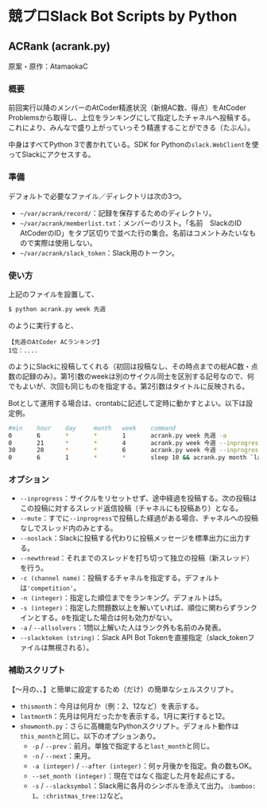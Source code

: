 # 競プロSlack Bot Scripts by Python

## ACRank (acrank.py)

原案・原作：AtamaokaC

### 概要

前回実行以降のメンバーのAtCoder精進状況（新規AC数、得点）をAtCoder Problemsから取得し、上位をランキングにして指定したチャネルへ投稿する。これにより、みんなで盛り上がっていっそう精進することができる（たぶん）。

中身はすべてPython 3で書かれている。SDK for Pythonの`slack.WebClient`を使ってSlackにアクセスする。

### 準備

デフォルトで必要なファイル／ディレクトリは次の3つ。

- `~/var/acrank/record/`：記録を保存するためのディレクトリ。
- `~/var/acrank/memberlist.txt`：メンバーのリスト。「名前　SlackのID　AtCoderのID」をタブ区切りで並べた行の集合。名前はコメントみたいなもので実際は使用しない。
- `~/var/acrank/slack_token`：Slack用のトークン。

### 使い方

上記のファイルを設置して、

```bash
$ python acrank.py week 先週
```

のように実行すると、

```
【先週のAtCoder ACランキング】
1位：....
```

のようにSlackに投稿してくれる（初回は投稿なし、その時点までの総AC数・点数の記録のみ）。第1引数のweekは別のサイクル同士を区別する記号なので、何でもよいが、次回も同じものを指定する。第2引数はタイトルに反映される。

Botとして運用する場合は、crontabに記述して定時に動かすとよい。以下は設定例。

```bash
#min    hour    day     month   week    command
0       6       *       *       1       acrank.py week 先週 -a
0       21      *       *       4       acrank.py week 今週 --inprogress
30      20      *       *       6       acrank.py week 今週 --inprogress --mute
0       6       1       *       *       sleep 10 && acrank.py month `lastmonth`月
```

### オプション

- `--inprogress`：サイクルをリセットせず、途中経過を投稿する。次の投稿はこの投稿に対するスレッド返信投稿（チャネルにも投稿あり）となる。
- `--mute`：すでに`--inprogress`で投稿した経過がある場合、チャネルへの投稿なしでスレッド内のみとする。
- `--noslack`：Slackに投稿する代わりに投稿メッセージを標準出力に出力する。
- `--newthread`：それまでのスレッドを打ち切って独立の投稿（新スレッド）を行う。
- `-c (channel name)`：投稿するチャネルを指定する。デフォルトは`'competition'`。
- `-n (integer)`：指定した順位までをランキング。デフォルトは5。
- `-s (integer)`：指定した問題数以上を解いていれば、順位に関わらずランクインとする。`0`を指定した場合は何も効力がない。
- `-a` / `--allsolvers`：1問以上解いた人はランク外も名前のみ発表。
- `--slacktoken (string)`：Slack API Bot Tokenを直接指定（slack_tokenファイルは無視される）。

### 補助スクリプト

【〜月の、、】と簡単に設定するため（だけ）の簡単なシェルスクリプト。

- `thismonth`：今月は何月か（例：2、12など）を表示する。
- `lastmonth`：先月は何月だったかを表示する。1月に実行すると12。
- `showmonth.py`：さらに高機能なPythonスクリプト。デフォルト動作は`this_month`と同じ。以下のオプションあり。
  - `-p` / `--prev`：前月。単独で指定すると`last_month`と同じ。
  - `-n` / `--next`：来月。
  - `-a (integer)` / `--after (integer)`：何ヶ月後かを指定。負の数もOK。
  - `--set_month (integer)`：現在ではなく指定した月を起点にする。
  - `-s` / `--slacksymbol`：Slack用に各月のシンボルを添えて出力。`:bamboo: 1`、`:christmas_tree:12`など。

